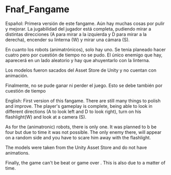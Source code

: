 # Fnaf_Fangame
Español:
Primera versión de este fangame. Aún hay muchas cosas por pulir y mejorar. La jugabilidad  del jugador está completa, pudiendo mirar a distintas direcciones (A para mirar a la izquierda y D para mirar a la derecha), encender su linterna (W) y mirar una cámara (S).

En cuanto los robots (animatrónicos), solo hay uno. Se tenia planeado hacer cuatro pero por cuestión de tiempo no se pudo. El único enemigo que hay, aparecerá en un lado aleatorio y hay que ahuyentarlo con la linterna.

Los modelos fueron sacados del Asset Store de Unity y no cuentan con animación.

Finalmente, no se pude ganar ni perder el juego. Esto se debe también por cuestión de tiempo

English:
First version of this fangame. There are still many things to polish and improve. The player's gameplay is complete, being able to look in different directions (A to look left and D to look right), turn on his flashlight(W) and look at a camera (S).

As for the (animatronic) robots, there is only one. It was planned to b
be four but due to time it was not possible. The only enemy there, will appear on a random side and you have to scare him away with the flashlight.

The models were taken from the Unity Asset Store and do not have animations.

Finally, the game can't be beat or game over . This is also due to a matter of time.
